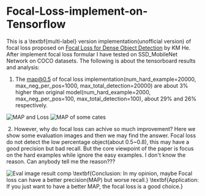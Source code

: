 # Focal-Loss-implement-on-Tensorflow
  This is a \textbf{multi-label} version implementation(unofficial version) of focal loss proposed on <a href ="https://arxiv.org/abs/1708.02002">Focal Loss for Dense Object Detection</a> by KM He.
  After implement focal loss formular I have tested on SSD_MobileNet Network on COCO datasets. The following is about the tensorboard results and analysis:
  1. The map@0.5 of focal loss implementation(num_hard_example=20000, max_neg_per_pos=1000, max_total_detection=20000) are about 3% higher than original model(num_hard_example=2000, max_neg_per_pos=100, max_total_detection=100), about 29% and 26% respectively.
  
  ![MAP and Loss](https://github.com/ailias/Focal-Loss-implement-on-Tensorflow/blob/master/map_res.png)
  ![MAP of some cates](https://github.com/ailias/Focal-Loss-implement-on-Tensorflow/blob/master/map_some.png)
  
  2. However, why do focal loss can achive so much improvement?  Here we show some evaluation images and then we may find the answer. Focal loss do not detect the low percentage object(about 0.5~0.8), this may have a good precision but bad recall. But the core viewpoint of the paper is focus on the hard examples while ignore the easy examples. I don't know the reason. Can anybody tell me the reason???
  
  ![Eval image result comp](https://github.com/ailias/Focal-Loss-implement-on-Tensorflow/blob/master/img_res.png)
\textbf{Conclusion: In my opinion, maybe Focal loss can have a better precision(MAP) but worse recall.}
\textbf{Application: If you just want to have a better MAP, the focal loss is a good choice.}
